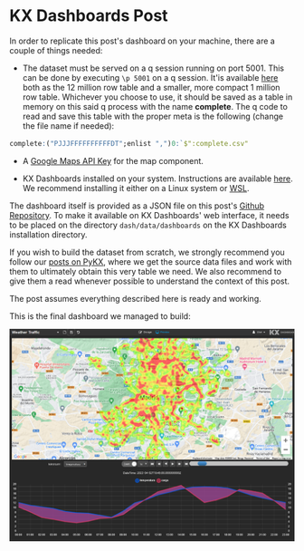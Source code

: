 # KX Dashboards Post

In order to replicate this post's dashboard on your machine, there are a couple of things needed:

* The dataset must be served on a q session running on port 5001. This can be done by executing `\p 5001` on a q session. It'is available [here](https://drive.google.com/file/d/1mvSi7-EwIwUYR7Yjtajk56rg5eLWSBo-/view?usp=drive_link) both as the 12 million row table and a smaller, more compact 1 million row table. Whichever you choose to use, it should be saved as a table in memory on this said q process with the name **complete**. The q code to read and save this table with the proper meta is the following (change the file name if needed):

```q
complete:("PJJJFFFFFFFFFFDT";enlist ",")0:`$":complete.csv"
```

* A [Google Maps API Key](https://developers.google.com/maps/documentation/javascript/get-api-key) for the map component.

* KX Dashboards installed on your system. Instructions are available [here](https://code.kx.com/dashboards/gettingstarted/). We recommend installing it either on a Linux system or [WSL](https://learn.microsoft.com/en-us/windows/wsl/install).

The dashboard itself is provided as a JSON file on this post's [Github Repository](https://github.com/hablapps/kx-dashboards-post/blob/master/source/9364b988-5a7f-f38e-a5e0-a841d1c8d40c.json). To make it available on KX Dashboards' web interface, it needs to be placed on the directory `dash/data/dashboards` on the KX Dashboards installation directory.

If you wish to build the dataset from scratch, we strongly recommend you follow our [posts on PyKX](https://github.com/hablapps/AllRoadsLeadToKdb/), where we get the source data files and work with them to ultimately obtain this very table we need. We also recommend to give them a read whenever possible to understand the context of this post.

The post assumes everything described here is ready and working.

This is the final dashboard we managed to build:

![](images/19-final-result.png)

